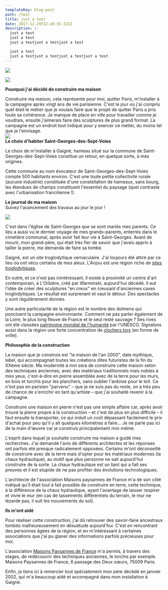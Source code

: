```yaml
---
templateKey: blog-post
path: /test
title: just a test
date: 2017-12-29T22:26:55.531Z
description: |-
  just a test
  just a test
  just a testjust a testjust a test

  just a test
  just a testjust a testjust a testjust a test
---
```

![](img_graphisme/titres/cbenoitsculpteur.gif)

![](img_graphisme/titres/maison.gif)

**Pourquoi j'ai décidé de construire ma maison**  
  
Construire ma maison, cela représente pour moi, quitter Paris, m'installer à la campagne après vingt ans de vie parisienne. C'est le jour où j'ai compris quel était le métier que je voulais faire que le projet de quitter Paris a pris toute sa cohérence. Je manque de place en ville pour travailler comme je voudrais, ensuite j'aimerais faire des sculptures de plus grand format. La campagne est un endroit tout indiqué pour y exercer ce métier, du moins tel que je l'envisage.  
![](http://cbenoit.eu/img_maison/dessin.jpg)  
**Le choix d'habiter Saint-Georges-des-Sept-Voies**  

  Le choix de m'installer à Gaigné, hameau situé sur la commune de Saint-Georges-des-Sept-Voies constitue un retour, en quelque sorte, à mes origines.  
  
Cette commune au nom évocateur de Saint-Georges-des-Sept-Voies compte 500 habitants environ. C'est une toute petite collectivité rurale (aucune industrie) constituée d'une constellation de hameaux, sans bourg, les étendues de champs constituant l'essentiel du paysage (quel contraste avec l'urbanisation francilienne !).  
  
**Le journal  de ma  maison**  
Suivez l'avancement des travaux au jour le jour !

[![](http://cbenoit.eu/img_maison/portrait.jpg)](journal_maison/1999_2000.html)

C'est dans l'église de Saint-Georges que se sont mariés mes parents. Ce lieu a aussi vu le dernier voyage de mes grands-parents, enterrés dans le cimetière communal, après avoir fait leur vie à Saint-Georges. Avant de mourir, mon grand-père, qui était très fier de savoir que j'avais appris à tailler la pierre, me demanda de faire sa tombe.  
  
Gaigné, est un site troglodytique vernaculaire. J'ai toujours été attiré par ce lieu où ont vécu certains de mes aïeux. L'Anjou est une région riche de [sites troglodytiques](http://perso.wanadoo.fr/jloup.drouet/).  
  
En outre, et ce n'est pas inintéressant, il existe à proximité un centre d'art contemporain, à L'Orbière, créé par Warminski, aujourd'hui décédé. Il eut l'idée de créer des sculptures "en creux" en creusant d'anciennes caves troglodytiques. Le résultat est surprenant et vaut le détour. Des spectacles y sont régulièrement donnés.  
  
Une autre particularité de la région est le nombre des dolmens qui ponctuent la campagne environnante. Comment ne pas parler également de la Loire, le plus long fleuve de France et le seul resté sauvage ? Ses rives ont été classées [patrimoine mondial de l'humanité](http://whc.unesco.org/pg.cfm?CID=31&ID_SITE=933&l=FR) par l'UNESCO. Signalons aussi dans la région une forte concentration de [clochers tors](http://perso.club-internet.fr/charles.francdubreil/clochers.htm) (en forme de vrille).  
  
**Philosophie de la construction**  
  
La maison que je construis est "la maison de l'an 2000", date mythique, label, qui accompagnait toutes les créations dites futuristes de la fin du XXème siècle. Ma modernité à moi sera de construire cette maison selon des techniques anciennes, avec des matériaux traditionnels mais nobles à mes yeux, c'est-à-dire en pierre assemblée avec de la terre pour les murs, en bois et torchis pour les planchers, sans oublier l'ardoise pour le toit. Ce n'est pas en parisien "parvenu" – que je ne suis pas du reste, on a très peu de chance de s'enrichir en tant qu'artiste – que j'ai souhaité revenir à la campagne.  
  
Construire une maison en pierre n'est pas une simple affaire car, après avoir trouvé la pierre propre à la construction – et c'est de plus en plus difficile – il faut ensuite la transporter, ce qui induit un coût dépassant facilement le prix d'achat pour peu qu'il y ait quelques kilomètres à faire... Je ne parle pas ici de la main d'œuvre car je construis principalement moi-même.  
  
L'esprit dans lequel je souhaite construire ma maison a guidé mes recherches. J'ai demandé l'avis de différents architectes et les réponses ont parfois été presque radicalement opposées. Certains m'ont déconseillé de construire avec de la terre mais d'opter pour les matériaux modernes (la chaux hydraulique), au motif que plus personne ne sait aujourd'hui construire de la sorte. La chaux hydraulique est un liant qui a fait ses preuves et il est stupide de ne pas profiter des évolutions technologiques.  
  
L'architecte de l'association Maisons paysannes de France m'a de son côté indiqué qu'il était tout à fait possible de construire en terre, cette technique, à la différence de la chaux hydraulique, ayant l'avantage de laisser respirer et vivre le mur (en cas de tassements différentiels du terrain, le mur ne lézarde pas, il suit les mouvements du sol).  
  
  
**Ils m'ont aidé**  
  
Pour réaliser cette construction, j'ai dû retrouver des savoir-faire ancestraux tombés malheureusement en désuétude aujourd'hui. C'est en rencontrant des personnes âgées de la région, et en m'intéressant à certaines associations que j'ai pu glaner des informations parfois précieuses pour moi.  
  
L'association [Maisons Paysannes de France](http://www.maisons-paysannes.org/) m'a permis, à travers des stages, de redécouvrir des techniques anciennes, le torchis par exemple. Maisons Paysannes de France, 8 passage des Deux sœurs, 75009 Paris.  
  
Enfin, je tiens ici à remercier tout spécialement mon père décédé en janvier 2002, qui m'a beaucoup aidé et accompagné dans mon installation à Gaigné.  
